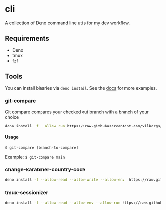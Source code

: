 # cli

A collection of Deno command line utils for my dev workflow.

## Requirements

- Deno
- tmux
- fzf

## Tools

You can install binaries via `deno install`. See the [docs](https://deno.land/manual/tools/script_installer) for more examples.

### git-compare

Git compare compares your checked out branch with a branch of your choice

```bash
deno install -f --allow-run https://raw.githubusercontent.com/vilbergs/cli/main/git-compare.ts
```

#### Usage


`$ git-compare [branch-to-compare]`

Example: `$ git-compare main`

### change-karabiner-country-code

```bash
deno install -f --allow-read --allow-write --allow-env  https://raw.githubusercontent.com/vilbergs/cli/main/change-karabiner-country-code.ts
```

### tmux-sessionizer

```bash
deno install -f --allow-read --allow-env --allow-run https://raw.githubusercontent.com/vilbergs/cli/main/tmux-sessionizer.ts
```

